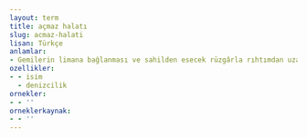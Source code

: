 ```yaml
---
layout: term
title: açmaz halatı
slug: acmaz-halati
lisan: Türkçe
anlamlar:
- Gemilerin limana bağlanması ve sahilden esecek rüzgârla rıhtımdan uzaklaşmaması için baş, kıç çizgisine dikey olarak bağlanan kısa halat
ozellikler:
- - isim
  - denizcilik
ornekler:
- - ''
orneklerkaynak:
- - ''
---
```

